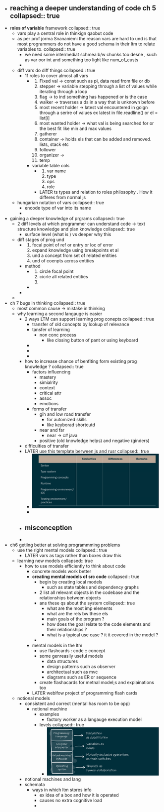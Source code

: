 - reaching a deeper understanding of code ch 5
  collapsed:: true
	-
- r**oles of variable** framework
  collapsed:: true
	- vars play a central role in thinkign qaobut code
	- as per prof jorma Snananiemi the reason vars are hard to und is that most programmers do not have a good schema in their ltm to relate variables to.
	  collapsed:: true
		- we need some intermediat schmea b/w  chunks too desne , such as var oor int and something too  light like num_of_custs
		-
	- diff vars do diff things
	  collapsed:: true
		- 11 roles to cover almost all vars
			- 1. Fixed val -> const such as pi, data read from file or db
			  2. stepper -> variable stepping through a list of values while iterating through a loop
			  3. flag -> to ind something has happened or is the case
			  4. walker -> traverses a ds in a way that is unknown before
			  5. most recent holder -> latest val encountered in goign through a serire of values ex latest in file.readline() or el = list[i]
			  6. most wanted holder -> what val is being searched for or the best fit like min and max values
			  7. gatherer 
			  8. container -> holds els that can be added and removed. lists, stack etc 
			  9. follower
			  10. organizer -> 
			  11. temp
			- variable table cols
				- 1. var name
				  2. type
				  3. ops
				  4. role
				- LATER ts types and relation to roles philosophy . How it differes from normal js
	- hungarian notation of vars
	  collapsed:: true
		- encode type of var into its name
		-
- gaining a deeper knowledge of prgrams
  collapsed:: true
	- 2 diff levels at which programmer can understand code -> text structure knowledge and plan knowledge
	  collapsed:: true
		- surface level (what is ) vs deeper why this
	- diff stages of prog und
		- 1. focal point of ref or entry or loc of error
		  2. expand knowledge using breakpoints et al
		  3. und a concept from set of related entities 
		  4. und of coenpts across entities
		- method
			- 1. circle focal point
			  2. cicrle all related entities
			  3.
			-
		-
	-
- ch 7 bugs in thinking
  collapsed:: true
	- most common cause -> mistake in thinking
	- why learning a second langauge is easier
		- 2 ways LTM can support learning prog conepts
		  collapsed:: true
			- transfer of old concepts by lookup of relevance
			- tansfer of learning
				- non conc process
					- like closing button of pant or using keyboard
			-
			-
			-
		- how to increase chance of benfiting form existing prog knowledge ?
		  collapsed:: true
			- factors influencing
				- mastery
				- simialrity
				- context
				- critical attr
				- assoc
				- emotions
			- forms of transfer
				- gih and low road transfer
					- for automized skills
					- like keyborad shortcutd
				- near and far
					- near -> c# java
				- positive (old knowledge helps) and negative (ginders)
		- difficulties of transfer
		- LATER  use this template berween js and rusr
		  collapsed:: true
			- ![image.png](../assets/image_1655986233441_0.png)
			-
		- misconception
			-
		-
- ch6 getiing better at solving programmming problems
	- use the right mental models
	  collapsed:: true
		- LATER vars as tags rather than boxes  draw this
	- learning new models
	  collapsed:: true
		- how to use models efficiently to think about code
			- concrete models work better
			- **creating mental models of src code**
			  collapsed:: true
				- begin by creating local models
					- such as state tables and dependency graphs
				- 2 list all relevant objects in the codebase and the relationships between objects
				- ans these qs about the system
				  collapsed:: true
					- what are the most imp elements
					- what are the  rels bw these els
					- main goals of the program ?
					- how does the goal relate to the code elements and their relationships ?
					- what is a typical use case ? it it covered in the model ?
				-
			- mental models in the ltm
				- use flashcards : code :: concept
				- some genreaslly useful models
					- data structures
					- design patterns such as observer
					- architectual such as mvc
					- diagrams such as ER or sequence
				- create flashacards for metnal model;s and explainations too
			- LATER weblfow project of programming flash cards
	- notional models
		- consistent and correct (mental has room to be opp)
			- notional machine
				- examples
					- factory worker as a langauge execution model
				- levels
				  collapsed:: true
					- ![image.png](../assets/image_1655988805918_0.png)
		- notional machines and lang
		- schemata
			- ways in which ltm stores info
				- ex idea of a box and how it is operated
				- causes no extra cognitive load
				-